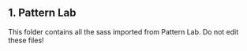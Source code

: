## 1. Pattern Lab
This folder contains all the sass imported from Pattern Lab. Do not edit these files!